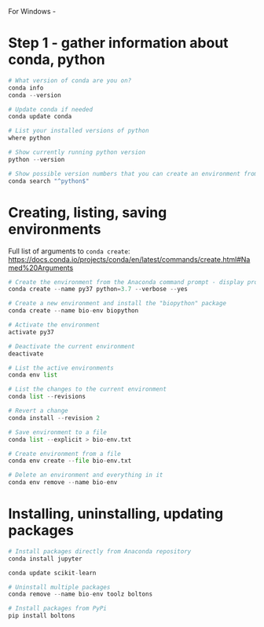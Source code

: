 For Windows - 

# Step 1 - gather information about conda, python
```python
# What version of conda are you on?
conda info
conda --version

# Update conda if needed
conda update conda

# List your installed versions of python
where python

# Show currently running python version
python --version

# Show possible version numbers that you can create an environment from
conda search "^python$"
```

# Creating, listing, saving environments
Full list of arguments to `conda create`: https://docs.conda.io/projects/conda/en/latest/commands/create.html#Named%20Arguments
```python
# Create the environment from the Anaconda command prompt - display progress but do not ask Y/N to install
conda create --name py37 python=3.7 --verbose --yes

# Create a new environment and install the "biopython" package
conda create --name bio-env biopython

# Activate the environment
activate py37

# Deactivate the current environment
deactivate

# List the active environments
conda env list

# List the changes to the current environment
conda list --revisions

# Revert a change
conda install --revision 2

# Save environment to a file
conda list --explicit > bio-env.txt

# Create environment from a file
conda env create --file bio-env.txt

# Delete an environment and everything in it
conda env remove --name bio-env

```

# Installing, uninstalling, updating packages
```python
# Install packages directly from Anaconda repository
conda install jupyter

conda update scikit-learn

# Uninstall multiple packages
conda remove --name bio-env toolz boltons

# Install packages from PyPi
pip install boltons

```

